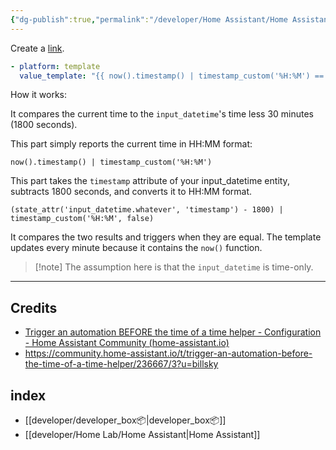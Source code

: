 ```yaml
---
{"dg-publish":true,"permalink":"/developer/Home Assistant/Home Assistant Trigger Automation Before Time Helper/","tags":["homeassistant","automation","yaml"]}
---
```



Create a [link](https://www.home-assistant.io/docs/automation/trigger/#template-trigger).

  ```yml
  - platform: template     
	value_template: "{{ now().timestamp() | timestamp_custom('%H:%M') == (state_attr('input_datetime.whatever', 'timestamp') - 1800) | timestamp_custom('%H:%M', false) }}"`
```

How it works:

It compares the current time to the `input_datetime`'s time less 30 minutes (1800 seconds).

This part simply reports the current time in HH:MM format:

`now().timestamp() | timestamp_custom('%H:%M')`

This part takes the `timestamp` attribute of your input_datetime entity, subtracts 1800 seconds, and converts it to HH:MM format.

`(state_attr('input_datetime.whatever', 'timestamp') - 1800) | timestamp_custom('%H:%M', false)`

It compares the two results and triggers when they are equal. The template updates every minute because it contains the `now()` function.


> [!note] The assumption here is that the `input_datetime` is time-only.


---

## Credits
- [Trigger an automation BEFORE the time of a time helper - Configuration - Home Assistant Community (home-assistant.io)](https://community.home-assistant.io/t/trigger-an-automation-before-the-time-of-a-time-helper/236667/2)
- https://community.home-assistant.io/t/trigger-an-automation-before-the-time-of-a-time-helper/236667/3?u=billsky
## index
- [[developer/developer_box📦\|developer_box📦]]
- [[developer/Home Lab/Home Assistant\|Home Assistant]]